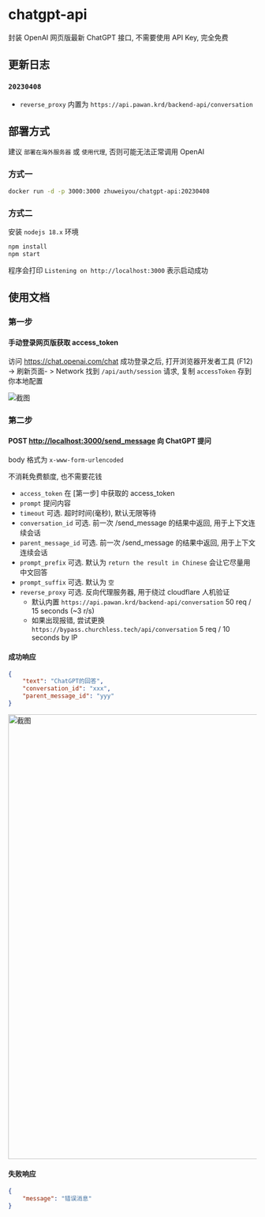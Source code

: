 # chatgpt-api

封装 OpenAI 网页版最新 ChatGPT 接口, 不需要使用 API Key, 完全免费

## 更新日志

### `20230408`

- `reverse_proxy` 内置为 `https://api.pawan.krd/backend-api/conversation`

## 部署方式

建议 `部署在海外服务器` 或 `使用代理`, 否则可能无法正常调用 OpenAI

### 方式一

```bash
docker run -d -p 3000:3000 zhuweiyou/chatgpt-api:20230408
```

### 方式二

安装 `nodejs 18.x` 环境

```bash
npm install
npm start
```

程序会打印 `Listening on http://localhost:3000` 表示启动成功

## 使用文档

### 第一步

#### 手动登录网页版获取 access_token

访问 <https://chat.openai.com/chat> 成功登录之后, 打开浏览器开发者工具 (F12) -> 刷新页面- > Network 找到 `/api/auth/session` 请求, 复制 `accessToken` 存到你本地配置

![截图](https://user-images.githubusercontent.com/8413791/225305658-188ec53c-c3ee-4ec6-9306-9ff9ce2c94af.png)

### 第二步

#### POST <http://localhost:3000/send_message> 向 ChatGPT 提问

body 格式为 `x-www-form-urlencoded`

不消耗免费额度, 也不需要花钱

-   `access_token` 在 [第一步] 中获取的 access_token
-   `prompt` 提问内容
-   `timeout` 可选. 超时时间(毫秒), 默认无限等待
-   `conversation_id` 可选. 前一次 /send_message 的结果中返回, 用于上下文连续会话
-   `parent_message_id` 可选. 前一次 /send_message 的结果中返回, 用于上下文连续会话
-   `prompt_prefix` 可选. 默认为 `return the result in Chinese` 会让它尽量用中文回答
-   `prompt_suffix` 可选. 默认为 `空`
-   `reverse_proxy` 可选. 反向代理服务器, 用于绕过 cloudflare 人机验证
    - 默认内置 `https://api.pawan.krd/backend-api/conversation` 50 req / 15 seconds (~3 r/s)
    - 如果出现报错, 尝试更换 `https://bypass.churchless.tech/api/conversation` 5 req / 10 seconds by IP

#### 成功响应

```json
{
    "text": "ChatGPT的回答",
    "conversation_id": "xxx",
    "parent_message_id": "yyy"
}
```

<img width="900" alt="截图" src="https://user-images.githubusercontent.com/8413791/226363534-5c856f41-1acb-4615-bcbd-b169d3f294e1.png">

#### 失败响应

```json
{
    "message": "错误消息"
}
```
